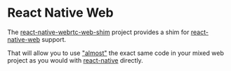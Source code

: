 # React Native Web

The [react-native-webrtc-web-shim](https://github.com/react-native-webrtc/react-native-webrtc-web-shim) project provides a shim for [react-native-web](https://github.com/necolas/react-native-web) support.  
  
That will allow you to use ["almost"](https://github.com/react-native-webrtc/react-native-webrtc-web-shim/tree/main#setup) the exact same code in your mixed web project as you would with [react-native](https://reactnative.dev/) directly.  
